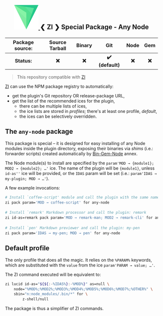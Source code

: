 <h2 align="center">
  <a href="https://github.com/z-shell/zi">
    <img src="https://github.com/z-shell/zi/raw/main/docs/images/logo.svg" alt="Logo" width="80" height="80" />
  </a>
❮ ZI ❯ Special Package - Any Node
</h2>

<h3 align="center">

| **Package source:** | Source Tarball | Binary |             Git              | Node | Gem |
| :-----------------: | :------------: | :----: | :--------------------------: | :--: | :-: |
|     **Status:**     |      :x:       |  :x:   | :heavy_check_mark: (default) | :x:  | :x: |

</h3>

> This repository compatible with [ZI](https://github.com/z-shell/zi)

[ZI](https://github.com/z-shell/zi) can use the NPM package registry to automatically:

- get the plugin's Git repository OR release-package URL,
- get the list of the recommended ices for the plugin,
  - there can be multiple lists of ices,
  - the ice lists are stored in _profiles_; there's at least one profile, _default_,
  - the ices can be selectively overridden.

## The `any-node` package

This package is special – it is designed for easy installing of any Node modules inside the plugin directory,
exposing their binaries via _shims_ (i.e.: forwarder scripts) created automatically by [Bin-Gem-Node](https://github.com/z-shell/z-a-bin-gem-node) annex.

The Node module(s) to install are specified by the `param'MOD → {module1}; MOD2 → {module2}; …'` ice.
The name of the plugin will be `{module1}`, unless `id-as''` ice will be provided, or the `IDAS` param will be set (i.e.: `param'IDAS → my-plugin; MOD → …'`).

A few example invocations:

```zsh
# Install `coffee-script' module and call the plugin with the same name
zi pack param='MOD → coffee-script' for any-node

# Install `remark' Markdown processor and call the plugin: remark
zi id-as=remark pack param='MOD → remark-man; MOD2 → remark-cli' for any-node

# Install `pen' Markdown previewer and call the plugin: my-pen
zi pack param='IDAS → my-pen; MOD → pen' for any-node
```

## Default profile

The only profile that does all the magic. It relies on the `%PARAM%` keywords,
which are substituted with the `value` from the ice `param'PARAM → value; …'`.

The ZI command executed will be equivalent to:

```zsh
zi lucid id-as="${${:-%IDAS%}:-%MOD%}" as=null \
    node="%MOD%;%MOD2%;%MOD3%;%MOD4%;%MOD5%;%MOD6%;%MOD7%;%OTHER%" \
    sbin="n:node_modules/.bin/*" for \
        z-shell/null
```

The package is thus a simplifier of ZI commands.
